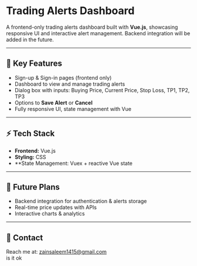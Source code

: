 #  Trading Alerts Dashboard

A frontend-only trading alerts dashboard built with **Vue.js**, showcasing responsive UI and interactive alert management. Backend integration will be added in the future.

---

## 🔑 Key Features

- Sign-up & Sign-in pages (frontend only)  
- Dashboard to view and manage trading alerts  
- Dialog box with inputs: Buying Price, Current Price, Stop Loss, TP1, TP2, TP3  
- Options to **Save Alert** or **Cancel**  
- Fully responsive UI, state management with Vue  

---

## ⚡ Tech Stack

- **Frontend:** Vue.js  
- **Styling:** CSS  
- **State Management: Vuex + reactive Vue state

---

## 📂 Future Plans

- Backend integration for authentication & alerts storage  
- Real-time price updates with APIs  
- Interactive charts & analytics  

---

## 📧 Contact

Reach me at: [zainsaleem1415@gmail.com](mailto:zainsaleem1415@gmail.com)  
is it ok
